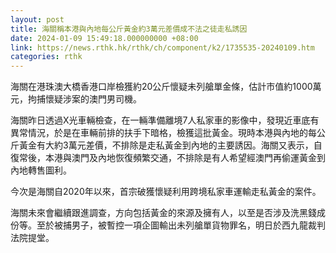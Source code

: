 ```yaml
---
layout: post
title: 海關稱本港與內地每公斤黃金約3萬元差價成不法之徒走私誘因
date: 2024-01-09 15:49:18.000000000 +08:00
link: https://news.rthk.hk/rthk/ch/component/k2/1735535-20240109.htm
categories: rthk
---
```


海關在港珠澳大橋香港口岸檢獲約20公斤懷疑未列艙單金條，估計市值約1000萬元，拘捕懷疑涉案的澳門男司機。

海關昨日透過X光車輛檢查，在一輛準備離境7人私家車的影像中，發現近車底有異常情況，於是在車輛前排的扶手下暗格，檢獲這批黃金。現時本港與內地的每公斤黃金有大約3萬元差價，不排除是走私黃金到內地的主要誘因。海關又表示，自復常後，本港與澳門及內地恢復頻繁交通，不排除是有人希望經澳門再偷運黃金到內地轉售圖利。

今次是海關自2020年以來，首宗破獲懷疑利用跨境私家車運輸走私黃金的案件。

海關未來會繼續跟進調查，方向包括黃金的來源及擁有人，以至是否涉及洗黑錢成份等。至於被捕男子，被暫控一項企圖輸出未列艙單貨物罪名，明日於西九龍裁判法院提堂。

